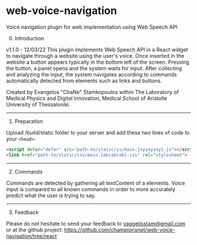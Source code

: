 # web-voice-navigation
Voice navigation plugin for web implementation using Web Speech API

0. Introduction

v1.1.0 - 12/03/22
This plugin implements Web Speech API in a React widget to navigate through a website using the user's voice. 
Once inserted in the website a button appears typically in the bottom left of the screen. 
Pressing the button, a panel opens and the system waits for input. 
After collecting and analyzing the input, the system navigates according to commands automatically detected from elements such as links and buttons.

Created by Evangelos "ChaNe" Stamkopoulos within The Laboratory of Medical Physics and 
Digital Innovation, Medical School of Aristotle University of Thessaloniki.

------------------------------------------
1. Preparation

Upload /build/static folder to your server and add these two lines of code to your ```<head>```: 
```HTML
<script defer="defer" src="path-to/static/js/main.{xyzxyzxy}.js"></script>
<link href="path-to/static/css/main.{abcabcab}.css" rel="stylesheet">
```

------------------------------------------
2. Commands

Commands are detected by gathering all textContent of a elements. Voice input is compared to all known commands in order to more accurately predict what the user is trying to say.

------------------------------------------
3. Feedback

Please do not hesitate to send your feedback to vaggelisstam@gmail.com or at the github project:
https://github.com/championsnet/web-voice-navigation/tree/react
